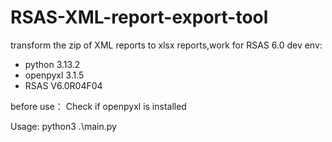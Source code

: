 # RSAS-XML-report-export-tool
transform the zip of XML reports to xlsx reports,work for RSAS 6.0
dev env: 
  - python 3.13.2
  - openpyxl 3.1.5
  - RSAS V6.0R04F04

before use： Check if openpyxl  is installed

Usage: python3 .\main.py <zip file>
